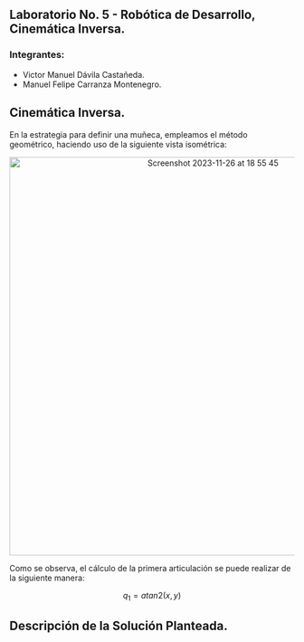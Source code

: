 ## Laboratorio No. 5 - Robótica de Desarrollo, Cinemática Inversa.
### Integrantes: 
- Victor Manuel Dávila Castañeda.
- Manuel Felipe Carranza Montenegro.
## Cinemática Inversa.
En la estrategia para definir una muñeca, empleamos el método geométrico, haciendo uso de la siguiente vista isométrica:
<div>
<p style = 'text-align:center;' align="center">
<img width="704" alt="Screenshot 2023-11-26 at 18 55 45" src="https://github.com/victordavila2311/LAB5Robotica_Manuel_Victor/assets/82252851/c4e7eb38-3a63-4a7e-9c90-abce50774851">
</p>
</div>
Como se observa, el cálculo de la primera articulación se puede realizar de la siguiente manera:

$$
q_{1} = atan2(x, y)
$$

## Descripción de la Solución Planteada.
